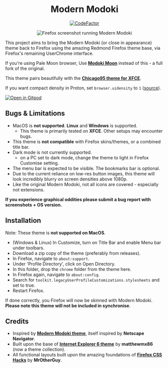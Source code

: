 <h1 align="center">Modern Modoki</h1>

<p align="center">
 <a href="https://www.codefactor.io/repository/github/soup-bowl/modoki-firefox">
  <img src="https://www.codefactor.io/repository/github/soup-bowl/modoki-firefox/badge" alt="CodeFactor" />
 </a>
</p>

<p align="center">
 <img alt="Firefox screenshot running Modern Modoki" src="https://user-images.githubusercontent.com/11209477/192164979-31f7c725-87c4-4513-aaed-d2c52a17a9b6.png" />
</p>

This project aims to bring the Modern Modoki (or close in appearance) theme back to Firefox using the amazing Redmond Firefox theme base, via Firefox's remaining UserChrome interface.

If you're using Pale Moon browser, Use **[Modoki Moon][mmm]** instead of this - a full fork of the original.

This theme pairs beautifully with the **[Chicago95 theme for XFCE][c95]**.

If you want compact density in Proton, set `browser.uidensity` to `1` ([source](https://www.omgubuntu.co.uk/2021/06/firefox-89-released-with-brand-new-look)).

[![Open in Gitpod](https://gitpod.io/button/open-in-gitpod.svg)](https://gitpod.io/#https://github.com/soup-bowl/Modoki-Firefox)

## Bugs & Limitations

* MacOS is **not supported**. **Linux** and **Windows** is supported.
  * This theme is primarily tested on **XFCE**. Other setups may encounter bugs.
* This theme is **not compatible** with Firefox skins/themes, or a combined title bar.
* Dark mode is not currently supported.
  * on a PC set to dark mode, change the theme to light in Firefox Customise setting.
* The menu bar is expected to be visible. The bookmarks bar is optional.
* Due to the current reliance on low-res button images, this theme will look incredibly blurry on screen densities above 1080p.
* Like the original Modern Modoki, not all icons are covered - especially not extensions.

**If you experience graphical oddities please submit a bug report with screenshots + OS version.**

## Installation

Note: These theme is **not supported on MacOS**. 

* (Windows & Linux) In Customize, turn on Title Bar and enable Menu bar under toolbars.
* Download a zip copy of the theme (preferably from releases).
* In Firefox, navigate to `about:support`.
* Under 'Profile Directory', click on Open Directory.
* In this folder, drop the `chrome` folder from the theme here.
* In Firefox again, navigate to `about:config`.
* Search for `toolkit.legacyUserProfileCustomizations.stylesheets` and set to true.
* Restart Firefox.

If done correctly, you Firefox will now be skinned with Modern Modoki. **Please note this theme will not be included in synchronise**.

## Credits

* Inspired by **[Modern Modoki theme][mm]**, itself inspired by **Netscape Navigator**.
* Built upon the base of **[Internet Explorer 6 theme][rf]** by **matthewmx86** (now a theme collection).
* All functional layouts built upon the amazing foundations of [**Firefox CSS Hacks**][cssh] by **MrOtherGuy**.

[rf]:   https://github.com/matthewmx86/RetroThemesFirefox
[c95]:  https://github.com/grassmunk/Chicago95
[mm]:   http://lowandsh.web.fc2.com/index.en.html
[mmm]:  https://addons.palemoon.org/addon/modoki-moon/
[cssh]: https://github.com/MrOtherGuy/firefox-csshacks
